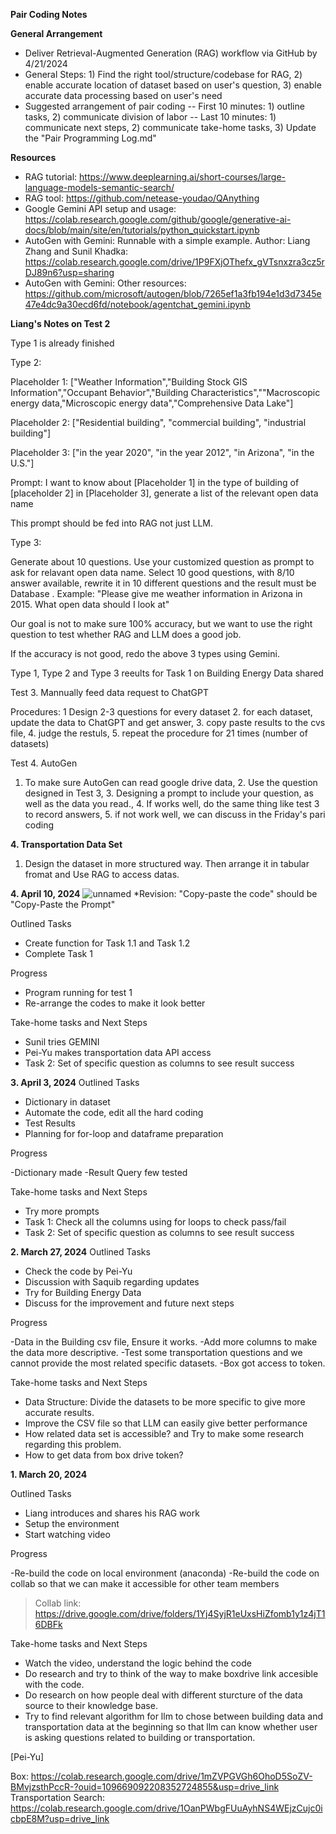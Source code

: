 **Pair Coding Notes**

**General Arrangement**
- Deliver Retrieval-Augmented Generation (RAG) workflow via GitHub by 4/21/2024
- General Steps: 1) Find the right tool/structure/codebase for RAG, 2) enable accurate location of dataset based on user's question, 3) enable accurate data processing based on user's need
- Suggested arrangement of pair coding
-- First 10 minutes: 1) outline tasks, 2) communicate division of labor
-- Last 10 minutes: 1) communicate next steps, 2) communicate take-home tasks, 3) Update the "Pair Programming Log.md"

**Resources**
- RAG tutorial: https://www.deeplearning.ai/short-courses/large-language-models-semantic-search/
- RAG tool: https://github.com/netease-youdao/QAnything
- Google Gemini API setup and usage: https://colab.research.google.com/github/google/generative-ai-docs/blob/main/site/en/tutorials/python_quickstart.ipynb
- AutoGen with Gemini: Runnable with a simple example. Author: Liang Zhang and Sunil Khadka: https://colab.research.google.com/drive/1P9FXjOThefx_gVTsnxzra3cz5rDJ89n6?usp=sharing
- AutoGen with Gemini: Other resources: https://github.com/microsoft/autogen/blob/7265ef1a3fb194e1d3d7345e47e4dc9a30ecd6fd/notebook/agentchat_gemini.ipynb

**Liang's Notes on Test 2**

Type 1 is already finished

Type 2:

Placeholder 1: ["Weather Information","Building Stock GIS Information","Occupant Behavior","Building Characteristics",""Macroscopic energy data,"Microscopic energy data","Comprehensive Data Lake"]

Placeholder 2: ["Residential building", "commercial building", "industrial building"]

Placeholder 3: ["in the year 2020", "in the year 2012", "in Arizona", "in the U.S."]

Prompt: I want to know about [Placeholder 1] in the type of building of [placeholder 2] in [Placeholder 3], generate a list of the relevant open data name

This prompt should be fed into RAG not just LLM.

Type 3: 

Generate about 10 questions. Use your customized question as prompt to ask for relavant open data name. Select 10 good questions, with 8/10 answer available, rewrite it in 10 different questions and the result must be Database
.
Example: "Please give me weather information in Arizona in 2015. What open data should I look at"

Our goal is not to make sure 100% accuracy, but we want to use the right question to test whether RAG and LLM does a good job.

If the accuracy is not good, redo the above 3 types using Gemini.

Type 1, Type 2 and Type 3 reeults for Task 1 on Building Energy Data shared

Test 3. Mannually feed data request to ChatGPT

Procedures: 1 Design 2-3 questions for every dataset 2. for each dataset, update the data to ChatGPT and get answer, 3. copy paste results to the cvs file, 4. judge the restuls, 5. repeat the procedure for 21 times (number of datasets)

Test 4. AutoGen

1. To make sure AutoGen can read google drive data, 2. Use the question designed in Test 3, 3. Designing a prompt to include your question, as well as the data you read., 4. If works well, do the same thing like test 3 to record answers, 5. if not work well, we can discuss in the Friday's pari coding

**4. Transportation Data Set**
1. Design the dataset in more structured way. Then arrange it in tabular fromat and Use RAG to access datas.



**4. April 10, 2024**
![unnamed](https://github.com/sunilkhadka139/LLM_Powered_AI_Framework_For_Semantic_Energy_Data_Search/assets/33605314/c2b84ba2-0326-4cdb-9bfb-9405ccb5f8b6)
*Revision: "Copy-paste the code" should be "Copy-Paste the Prompt"

Outlined Tasks
- Create function for Task 1.1 and Task 1.2
- Complete Task 1
  

Progress

- Program running for test 1
- Re-arrange the codes to make it look better
 


Take-home tasks and Next Steps
- Sunil tries GEMINI
- Pei-Yu makes transportation data API access
- Task 2: Set of specific question as columns to see result success


**3. April 3, 2024**
Outlined Tasks
- Dictionary in dataset
- Automate the code, edit all the hard coding
- Test Results
- Planning for for-loop and dataframe preparation

Progress

-Dictionary made
-Result Query few tested


Take-home tasks and Next Steps
- Try more prompts
- Task 1: Check all the columns using for loops to check pass/fail
- Task 2: Set of specific question as columns to see result success

  


**2. March 27, 2024**
Outlined Tasks
- Check the code by Pei-Yu
- Discussion with Saquib regarding updates
- Try for Building Energy Data
- Discuss for the improvement and future next steps

Progress

-Data in the Building csv file, Ensure it works.
-Add more columns to make the data more descriptive.
-Test some transportation questions and we cannot provide the most related specific datasets.
-Box got access to token.




Take-home tasks and Next Steps
- Data Structure: Divide the datasets to be more specific to give more accurate results.
- Improve the CSV file so that LLM can easily give better performance
- How related data set is accessible? and Try to make some research regarding this problem.
- How to get data from box drive token?
  



**1. March 20, 2024**

Outlined Tasks
- Liang introduces and shares his RAG work
- Setup the environment
- Start watching video

Progress

-Re-build the code on local environment (anaconda)
-Re-build the code on collab so that we can make it accessible for other team members
> Collab link:  https://drive.google.com/drive/folders/1Yj4SyjR1eUxsHiZfomb1y1z4jT16DBFk

  

Take-home tasks and Next Steps
- Watch the video, understand the logic behind the code
- Do research and try to think of the way to make boxdrive link accesible with the code.  
- Do research on how people deal with different sturcture of the data source to their knowledge base.
- Try to find relevant algorithm for llm to chose between building data and transportation data at the beginning so that llm can know whether user is asking questions related to building or transportation.

[Pei-Yu]

Box: https://colab.research.google.com/drive/1mZVPGVGh6OhoD5SoZV-BMvjzsthPccR-?ouid=109669092208352724855&usp=drive_link
Transportation Search: https://colab.research.google.com/drive/1OanPWbgFUuAyhNS4WEjzCujc0icbpE8M?usp=drive_link
